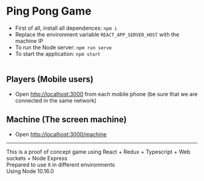 # Ping Pong Game

* First of all, install all dependences: `npm i`<br>
* Replace the environment variable `REACT_APP_SERVER_HOST` with the machine IP<br>
* To run the Node server: `npm run serve`<br>
* To start the application: `npm start`<br><br>


## Players (Mobile users)
* Open [http://localhost:3000](http://localhost:3000) from each mobile phone (be sure that we are connected in the same network)

## Machine (The screen machine)
* Open [http://localhost:3000/machine](http://localhost:3000/machine)


---


This is a proof of concept game using React + Redux + Typescript + Web sockets + Node Express<br>
Prepared to use it in different environments<br>
Using Node 10.16.0
